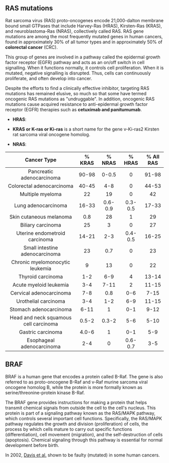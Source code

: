 
## RAS mutations

Rat sarcoma virus (RAS) proto-oncogenes encode 21,000-dalton membrane bound small GTPases that include Harvey-Ras (HRAS), Kirsten-Ras (KRAS), and neuroblastoma-Ras (NRAS), collectively called RAS. RAS gene mutations are among the most frequently mutated genes in human cancers, found in approximately 30% of all tumor types and in approximately 50% of **colorectal cancer** (CRC).

This group of genes are involved in a pathway called the epidermal growth factor receptor (EGFR) pathway and acts as an on/off switch in cell signalling. When it functions normally, it controls cell proliferation. When it is mutated, negative signalling is disrupted. Thus, cells can continuously proliferate, and often develop into cancer.

Despite the efforts to find a clinically effective inhibitor, targeting RAS mutations has remained elusive, so much so that some have termed oncogenic RAS mutations as "undruggable". In addition, oncogenic RAS mutations cause acquired resistance to anti-epidermal growth factor receptor (EGFR) therapies such as **cetuximab and panitumumab**.

* **HRAS**:
* **KRAS or K-ras or Ki-ras** is a short name for the gene v-Ki-ras2 Kirsten rat sarcoma viral oncogene homolog. 

* **NRAS**:

Cancer Type	| % KRAS	| % NRAS	| % HRAS	| % All RAS
:----------:|:-------:|:-------:|:-------:|:-----------:
Pancreatic adenocarcinoma |	90-98	| 0-0.5 | 	0	| 91-98
Colorectal adenocarcinoma |	40-45	| 4-8	| 0	| 44-53
Multiple myeloma |	22 |	19 |	0 |	42
Lung adenocarcinoma |	16-33 |	0.6-0.9 |	0.3-0.5 |	17-33
Skin cutaneous melanoma |	0.8 |	28 |	1	 | 29
Biliary carcinoma |	25 |	3	| 0 |	27
Uterine endometroid carcinoma	| 14-21 |	2-3 |	0.4-0.5 |	16-25
Small intestine adenocarcinoma	| 23 |	0.7 |	0 |	23
Chronic myelomonocytic leukemia	| 9	 | 13	| 0	| 22
Thyroid carcinoma	| 1-2 |	6-9 |	4	 | 13-14
Acute myeloid leukemia	| 3-4	| 7-11	| 2 |	11-15
Cervical adenocarcinoma	| 7-8	| 0.8	| 0-6	| 7-15
Urothelial carcinoma	| 3-4	| 1-2	| 6-9	| 11-15
Stomach adenocarcinoma	| 6-11	| 1	| 0-1	| 9-12
Head and neck squamous cell carcinoma	| 0.5-2	| 0.3-2	| 5-6 | 5-10
Gastric carcinoma	| 4.0-6	| 1 |	0-1	| 5-9
Esophageal adenocarcinoma	| 2-4	| 0	| 0.6-0.7	| 3-5

## BRAF

BRAF is a human gene that encodes a protein called B-Raf. The gene is also referred to as proto-oncogene B-Raf and v-Raf murine sarcoma viral oncogene homolog B, while the protein is more formally known as serine/threonine-protein kinase B-Raf.

The BRAF gene provides instructions for making a protein that helps transmit chemical signals from outside the cell to the cell's nucleus. This protein is part of a signaling pathway known as the RAS/MAPK pathway, which controls several important cell functions. Specifically, the RAS/MAPK pathway regulates the growth and division (proliferation) of cells, the process by which cells mature to carry out specific functions (differentiation), cell movement (migration), and the self-destruction of cells (apoptosis). Chemical signaling through this pathway is essential for normal development before birth.

In 2002, [Davis et al.](https://www.nature.com/articles/nature00766) shown to be faulty (mutated) in some human cancers.




